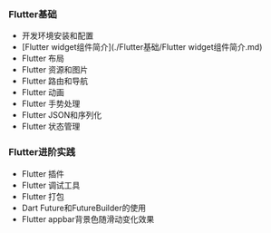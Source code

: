 ### Flutter基础

* 开发环境安装和配置
* [Flutter widget组件简介](./Flutter基础/Flutter widget组件简介.md)
* Flutter 布局
* Flutter 资源和图片
* Flutter 路由和导航
* Flutter 动画
* Flutter 手势处理
* Flutter JSON和序列化
* Flutter 状态管理

### Flutter进阶实践

* Flutter 插件
* Flutter 调试工具
* Flutter 打包
* Dart Future和FutureBuilder的使用
* Flutter appbar背景色随滑动变化效果

